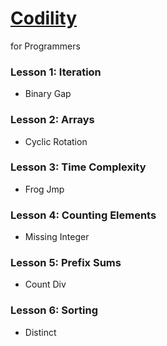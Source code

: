 # [Codility](https://app.codility.com/programmers/)
for Programmers

### Lesson 1: Iteration
- Binary Gap

### Lesson 2: Arrays
- Cyclic Rotation

### Lesson 3: Time Complexity
- Frog Jmp

### Lesson 4: Counting Elements
- Missing Integer

### Lesson 5: Prefix Sums
- Count Div

### Lesson 6: Sorting
- Distinct